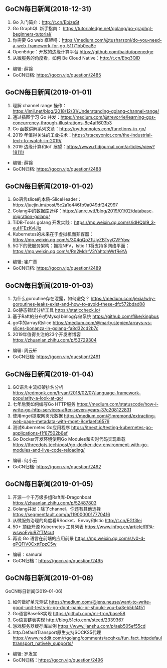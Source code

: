 ## GoCN每日新闻(2018-12-31)

1. Go 入门简介：http://t.cn/EbjzeSt
2. Go GraphQL 新手指南： https://tutorialedge.net/golang/go-graphql-beginners-tutorial/
3. 你需要 Go web 框架吗：https://medium.com/@tusharsoni/do-you-need-a-web-framework-for-go-51171bb0ea8c
4. OpenEdge：开放的边缘计算平台 https://github.com/baidu/openedge
5. 从微服务的角度看，如何 Be Cloud Native：http://t.cn/Ebq3QlD

- 编辑: 薛锦
- GoCN归档: https://gocn.vip/question/2485

## GoCN每日新闻(2019-01-01)

1. 理解 channel range 操作：https://imil.net/blog/2018/12/31/Understanding-golang-channel-range/ 
2. 通过插图学习 Go 并发：https://medium.com/@trevor4e/learning-gos-concurrency-through-illustrations-8c4aff603b3
3. Go 函数讲解系列文章：https://pythonnotes.com/functions-in-go/
4. 2019 年值得关注的工业技术：https://staceyoniot.com/the-industrial-tech-to-watch-in-2019/
5. 2019 边缘计算和IoT 展望：https://www.rfidjournal.com/articles/view?18111/

- 编辑: 薛锦
- GoCN归档: https://gocn.vip/question/2488

## GoCN每日新闻(2019-01-02)

1. Go语言slice的本质-SliceHeader：https://juejin.im/post/5c2a1e446fb9a049df242997
2. Golang中的数据库迁移：https://lanre.wtf/blog/2019/01/02/database-migration-golang/
3. TiDB-Tools golang 开发实践：https://mp.weixin.qq.com/s/idHQbI9_3-euHFEzKvlJlg
4. Kubernetes的未来在于虚拟机而非容器：https://mp.weixin.qq.com/s/304qQoZfUiyZBTvyCVFYow
5. 5G下的微服务架构：拥抱NFV，Istio 1.1将支持多网络平面：https://mp.weixin.qq.com/s/Rn2MdrrV3YahtdnWrfReYA

- 编辑: 崔广章
- GoCN归档: https://gocn.vip/question/2489


## GoCN每日新闻(2019-01-03)

1. 为什么goroutine存在泄露，如何避免？ https://medium.com/jexia/why-goroutines-leaks-exist-and-how-to-avoid-these-dfc572bdad08
2. Go静态错误分析工具 https://staticcheck.io/
3. 基于Raft的分布式Mysql binlog存储系统 https://github.com/flike/kingbus
4. go中的array和slice https://medium.com/@marty.stepien/arrays-vs-slices-bonanza-in-golang-fa8d32cd2b7c
5. 2019年值得关注的23个开发者博客 https://zhuanlan.zhihu.com/p/53729304

- 编辑: 周云轩
- GoCN归档:  https://gocn.vip/question/2491


## GoCN每日新闻(2019-01-04)

1. GO语言主流框架排名分析 https://redmonk.com/fryan/2018/02/07/language-framework-popularity-a-look-at-go/
2. 七年后我如何编写Go HTTP服务 https://medium.com/statuscode/how-i-write-go-http-services-after-seven-years-37c208122831 
3. 使用mget提取网页元数据 https://medium.com/@mremond/extracting-web-page-metadata-with-mget-9ce1aefc6579
4. 测试Kubernetes Go应用程序  https://itnext.io/testing-kubernetes-go-applications-f1f87502b6ef
5. Go Docker开发环境使用Go Modules和实时代码实现重载    https://threedots.tech/post/go-docker-dev-environment-with-go-modules-and-live-code-reloading/

- 编辑: 何小云
- GoCN归档: https://gocn.vip/question/2492

## GoCN每日新闻(2019-01-05)

1. 开源一个千万级多组Raft库-Dragonboat https://zhuanlan.zhihu.com/p/52487803
2. Golang并发：除了channel，你还有其他选择 https://segmentfault.com/a/1190000017770416
3. 从微服务治理的角度看RSocket、Envoy和Istio http://t.cn/EGf3lei
4. 50+ 顶级开源 Kubernetes 工具列表 https://www.infoq.cn/article/RPA-wswoEyjuRZfTMcut
5. 再谈 Go 语言在前端的应用前景 https://mp.weixin.qq.com/s/v0-d-qPQFlV0CxttFpzC5w

- 编辑：samurai
- GoCN归档：https://gocn.vip/question/2495

## GoCN每日新闻(2019-01-06)
GoCN每日新闻(2019-01-06)
1. 如何做好单元测试 https://medium.com/@jens.neuse/want-to-write-good-unit-tests-in-go-dont-panic-or-should-you-ba3eb5bf4f51
2. Go语言Base58实现 https://github.com/mr-tron/base58
3. Go语言链表实现 http://blog.51cto.com/steed/2339367
4. 游戏服务器缓存库举例 https://www.jianshu.com/p/aeb505ef55cd
5. http.DefaultTransport原生支持SOCKS5代理 https://www.reddit.com/r/golang/comments/acqhxu/fun_fact_httpdefaulttransport_natively_supports/

- 编辑: 罗发宣
- GoCN归档：https://gocn.vip/question/2496

